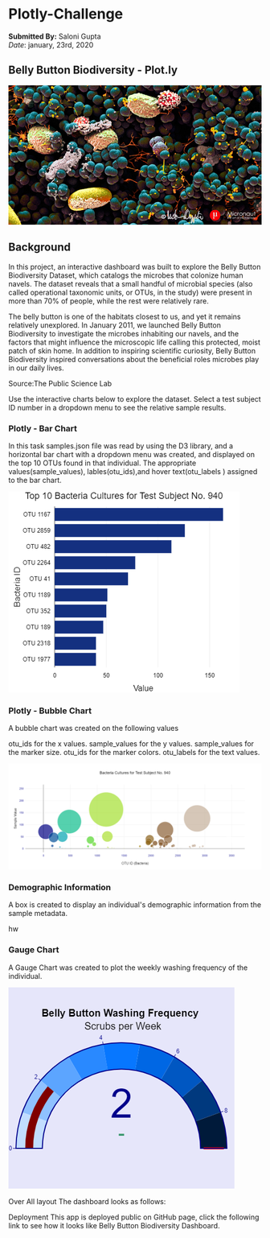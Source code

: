 # Plotly-Challenge </br>
 **Submitted By:** Saloni Gupta\
_Date_: january, 23rd, 2020 
 
## Belly Button Biodiversity - Plot.ly
![UFO Sightings Image](./templates/Images/microbes-sem.jpg)
## Background
In this project, an interactive dashboard was built to explore the Belly Button Biodiversity Dataset, which catalogs the microbes that colonize human navels. The dataset reveals that a small handful of microbial species (also called operational taxonomic units, or OTUs, in the study) were present in more than 70% of people, while the rest were relatively rare.

The belly button is one of the habitats closest to us, and yet it remains relatively unexplored. In January 2011, we launched Belly Button Biodiversity to investigate the microbes inhabiting our navels, and the factors that might influence the microscopic life calling this protected, moist patch of skin home. In addition to inspiring scientific curiosity, Belly Button Biodiversity inspired conversations about the beneficial roles microbes play in our daily lives.

Source:The Public Science Lab

Use the interactive charts below to explore the dataset. Select a test subject ID number in a dropdown menu to see the relative sample results.

### Plotly - Bar Chart
In this task samples.json file was read by using the D3 library, and a horizontal bar chart with a dropdown menu was created, and displayed on the top 10 OTUs found in that individual. The appropriate values(sample_values), lables(otu_ids),and hover text(otu_labels ) assigned to the bar chart.

![bar Chart Image](./templates/Images/barchart.png)

### Plotly - Bubble Chart
A bubble chart was created on the following values

otu_ids for the x values.
sample_values for the y values.
sample_values for the marker size.
otu_ids for the marker colors.
otu_labels for the text values.

![Bubble Chart Image](./templates/Images/bubblechart.png)

### Demographic Information
A box is created to display an individual's demographic information from the sample metadata.

hw

### Gauge Chart
A Gauge Chart was created to plot the weekly washing frequency of the individual.


![Weekly Washing Frequency Gauge Image](./templates/Images/gauge.png)

Over All layout
The dashboard looks as follows:



Deployment
This app is deployed public on GitHub page, click the following link to see how it looks like Belly Button Biodiversity Dashboard.
 
